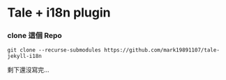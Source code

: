 # Tale + i18n plugin 

### clone 這個 Repo
```
git clone --recurse-submodules https://github.com/mark19891107/tale-jekyll-i18n
```

剩下還沒寫完...
